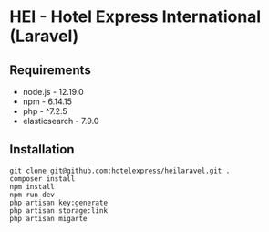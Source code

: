# HEI - Hotel Express International (Laravel)

## Requirements
- node.js - 12.19.0
- npm - 6.14.15
- php - ^7.2.5
- elasticsearch - 7.9.0 

## Installation
```
git clone git@github.com:hotelexpress/heilaravel.git .  
composer install
npm install
npm run dev
php artisan key:generate
php artisan storage:link
php artisan migarte
```
